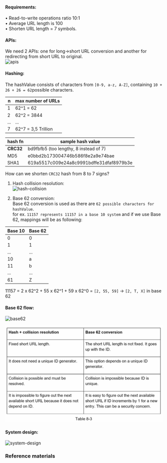 #### Requirements:
• Read-to-write operations ratio 10:1  
• Average URL length is 100  
• Shorten URL length = 7 symbols.

#### APIs:
We need 2 APIs: one for long->short URL conversion and another for redirecting from short URL to original.  
![apis](https://puml-demo.herokuapp.com/github/AndreiYu/systems_design/blob/master/url_shortener/apis.puml)

#### Hashing:  
The hashValue consists of characters from `````[0-9, a-z, A-Z]`````, containing ```10 + 26 + 26 = 62```possible characters.   

| n   | max number of URLs  |
|-----|---------------------|
| 1   | 62^1 = 62           |
| 2   | 62^2 = 3844         |
| ... | ...                 |
| 7   | 62^7 = 3,5 Trillion |


| hash fn      | sample hash value                        |
|--------------|------------------------------------------|
| <b>CRC32</b> | bd9fbfb5 (too lengthy, 8 instead of 7)   |
| MD5          | e0bbd2b173004746b586f8e2a9e74bae         |
| SHA1         | 619a5517c009e24a8c9991bdffe31dfaf8979b3e |

How can we shorten `CRC32` hash from 8 to 7 signs?  
1) Hash collision resolution:  
![hash-collision](https://puml-demo.herokuapp.com/github/AndreiYu/systems_design/blob/master/url_shortener/hash_collision.puml)

2) Base 62 conversion:  
   Base 62 conversion is used as there are `62 possible characters for hashValue`.  
   for ex.  `11157 represents 11157 in a base 10 system` and if we use Base 62, mappings will be as following:  

| Base 10 | Base 62 |
|---------|---------|
| 0       | 0       |
| 1       | 1       |
| ...     | ...     |
| 10      | a       |
| 11      | b       |
| ...     | ...     |
| 61      | Z       |

11157 = 2 x 62^2 + 55 x 62^1 + 59 x 62^0 = `[2, 55, 59]` -> `[2, T, X]` in base 62  

#### Base 62 flow:
![base62](https://puml-demo.herokuapp.com/github/AndreiYu/systems_design/blob/master/url_shortener/base62.puml)


![img.png](img.png)


#### System design:
![system-design](https://puml-demo.herokuapp.com/github/AndreiYu/systems_design/blob/master/url_shortener/system-design.puml)


### Reference materials


